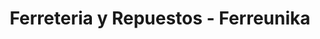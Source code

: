 ---
title: "Ferreteria y Repuestos - Ferreunika"
url: /santo-domingo/ferreteria-y-repuestos-ferreunika/
shop: hardware
---